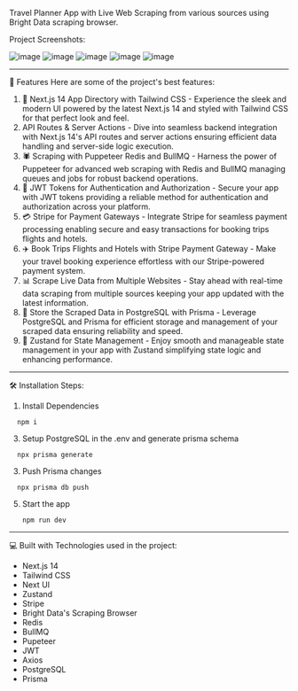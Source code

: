 Travel Planner App with Live Web Scraping from various sources using Bright Data scraping browser.

Project Screenshots:

![image](https://github.com/user-attachments/assets/87512c18-b7a5-4b13-aa92-f445a25fdfc3)
![image](https://github.com/user-attachments/assets/eb6955ec-3611-49a5-b60c-f64b07fe9094)
![image](https://github.com/user-attachments/assets/01caf63a-1aab-4884-befa-76b1b6ce761f)
![image](https://github.com/user-attachments/assets/fdce6d72-e364-4024-a537-e5659b6f5654)
![image](https://github.com/user-attachments/assets/d2f80b20-352e-4cc1-9bc8-d7a5ac8b37da)

--------------------------------------------------------------------------------------------------------------------------------------------------------------------------------------------------------------

🧐 Features
Here are some of the project's best features:

1. 🚀 Next.js 14 App Directory with Tailwind CSS - Experience the sleek and modern UI powered by the latest Next.js 14 and styled with Tailwind CSS for that perfect look and feel.
2.  API Routes & Server Actions - Dive into seamless backend integration with Next.js 14's API routes and server actions ensuring efficient data handling and server-side logic execution.
3.  🕷 Scraping with Puppeteer Redis and BullMQ - Harness the power of Puppeteer for advanced web scraping with Redis and BullMQ managing queues and jobs for robust backend operations.
4.  🔑 JWT Tokens for Authentication and Authorization - Secure your app with JWT tokens providing a reliable method for authentication and authorization across your platform.
5.  💳 Stripe for Payment Gateways - Integrate Stripe for seamless payment processing enabling secure and easy transactions for booking trips flights and hotels.
6.  ✈️ Book Trips Flights and Hotels with Stripe Payment Gateway - Make your travel booking experience effortless with our Stripe-powered payment system.
7.  📊 Scrape Live Data from Multiple Websites - Stay ahead with real-time data scraping from multiple sources keeping your app updated with the latest information.
8.  💾 Store the Scraped Data in PostgreSQL with Prisma - Leverage PostgreSQL and Prisma for efficient storage and management of your scraped data ensuring reliability and speed.
9.  🔄 Zustand for State Management - Enjoy smooth and manageable state management in your app with Zustand simplifying state logic and enhancing performance.

--------------------------------------------------------------------------------------------------------------------------------------------------------------------------------------------------------------

🛠️ Installation Steps:
1. Install Dependencies
 ```
   npm i
```
3. Setup PostgreSQL in the .env and generate prisma schema
 ```
   npx prisma generate
```
3. Push Prisma changes
 ```
   npx prisma db push
```
5. Start the app
   ```
   npm run dev
   ```
   
--------------------------------------------------------------------------------------------------------------------------------------------------------------------------------------------------------------

💻 Built with
Technologies used in the project:

* Next.js 14
* Tailwind CSS
* Next UI
* Zustand
* Stripe
* Bright Data's Scraping Browser
* Redis
* BullMQ
* Pupeteer
* JWT
* Axios
* PostgreSQL
* Prisma

   
